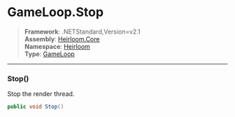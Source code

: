 # GameLoop.Stop

> **Framework**: .NETStandard,Version=v2.1  
> **Assembly**: [Heirloom.Core][0]  
> **Namespace**: [Heirloom][0]  
> **Type**: [GameLoop][1]  

--------------------------------------------------------------------------------

### Stop()

Stop the render thread.

```cs
public void Stop()
```

[0]: ../Heirloom.Core.md
[1]: Heirloom.GameLoop.md
